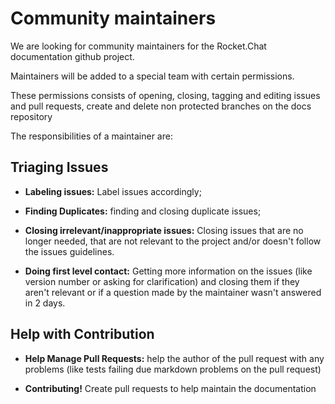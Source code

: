 # Community maintainers

We are looking for community maintainers for the Rocket.Chat documentation github project.

Maintainers will be added to a special team with certain permissions.

These permissions consists of opening, closing, tagging and editing issues and pull requests, create and delete non protected branches on the docs repository

The responsibilities of a maintainer are:

## Triaging Issues

- **Labeling issues:** Label issues accordingly;

- **Finding Duplicates:** finding and closing duplicate issues;

- **Closing irrelevant/inappropriate issues:** Closing issues that are no longer needed, that are not relevant to the project and/or doesn't follow the issues guidelines.

- **Doing first level contact:** Getting more information on the issues (like version number or asking for clarification) and closing them if they aren't relevant or if a question made by the maintainer wasn't answered in 2 days.

## Help with Contribution

- **Help Manage Pull Requests:** help the author of the pull request with any problems (like tests failing due markdown problems on the pull request)

- **Contributing!** Create pull requests to help maintain the documentation

